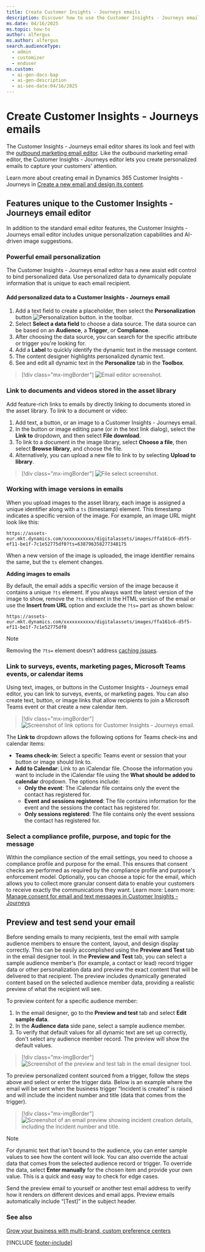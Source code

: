 ```yaml
---
title: Create Customer Insights - Journeys emails
description: Discover how to use the Customer Insights - Journeys email editor to create dynamic, personalized emails with advanced features like AI image suggestions.
ms.date: 04/16/2025
ms.topic: how-to
author: alfergus
ms.author: alfergus
search.audienceType:
  - admin
  - customizer
  - enduser
ms.custom:
  - ai-gen-docs-bap
  - ai-gen-description
  - ai-seo-date:04/16/2025
---
```


# Create Customer Insights - Journeys emails

The Customer Insights - Journeys email editor shares its look and feel with the [outbound marketing email editor](prepare-marketing-emails.md). Like the outbound marketing email editor, the Customer Insights - Journeys editor lets you create personalized emails to capture your customers' attention.

Learn more about creating email in Dynamics 365 Customer Insights - Journeys in [Create a new email and design its content](email-design.md).

## Features unique to the Customer Insights - Journeys email editor

In addition to the standard email editor features, the Customer Insights - Journeys email editor includes unique personalization capabilities and AI-driven image suggestions.

### Powerful email personalization

The Customer Insights - Journeys email editor has a new assist edit control to bind personalized data. Use personalized data to dynamically populate information that is unique to each email recipient.

#### Add personalized data to a Customer Insights - Journeys email

1. Add a text field to create a placeholder, then select the **Personalization** button ![Personalization button.](media/real-time-marketing-personalization.png "Personalization button") in the toolbar.
1. Select **Select a data field** to choose a data source. The data source can be based on an **Audience**, a **Trigger**, or **Compliance**.
1. After choosing the data source, you can search for the specific attribute or trigger you're looking for.
1. Add a **Label** to quickly identify the dynamic text in the message content.
1. The content designer highlights personalized dynamic text.
1. See and edit all dynamic text in the **Personalize** tab in the **Toolbox**.

> [!div class="mx-imgBorder"]
> ![Email editor screenshot.](media/real-time-marketing-email-editor.png "Email editor screenshot")

### Link to documents and videos stored in the asset library

Add feature-rich links to emails by directly linking to documents stored in the asset library. To link to a document or video:

1. Add text, a button, or an image to a Customer Insights - Journeys email.
1. In the button or image editing pane (or in the text link dialog), select the **Link to** dropdown, and then select **File download**.
1. To link to a document in the image library, select **Choose a file**, then select **Browse library**, and choose the file.
1. Alternatively, you can upload a new file to link to by selecting **Upload to library**.

> [!div class="mx-imgBorder"]
> ![File select screenshot.](media/real-time-marketing-email-file-link.png "File select screenshot")

### Working with image versions in emails

When you upload images to the asset library, each image is assigned a unique identifier along with a `ts` (timestamp) element. This timestamp indicates a specific version of the image. For example, an image URL might look like this:

`https://assets-eur.mkt.dynamics.com/xxxxxxxxxxx/digitalassets/images/ffa161c6-d5f5-ef11-be1f-7c1e52775df0?ts=638796358277348175`

When a new version of the image is uploaded, the image identifier remains the same, but the `ts` element changes.

**Adding images to emails**

By default, the email adds a specific version of the image because it contains a unique `?ts` element. If you always want the latest version of the image to show, remove the `?ts` element in the HTML version of the email or use the **Insert from URL** option and exclude the `?ts=` part as shown below:

`https://assets-eur.mkt.dynamics.com/xxxxxxxxxxx/digitalassets/images/ffa161c6-d5f5-ef11-be1f-7c1e52775df0`

> [!NOTE]
> Removing the `?ts=` element doesn't address [caching issues](upload-images-files.md#edit-assets).

### Link to surveys, events, marketing pages, Microsoft Teams events, or calendar items

Using text, images, or buttons in the Customer Insights - Journeys email editor, you can link to surveys, events, or marketing pages. You can also create text, button, or image links that allow recipients to join a Microsoft Teams event or that create a new calendar item.

  > [!div class="mx-imgBorder"]
  > ![Screenshot of link options for Customer Insights - Journeys email.](media/real-time-marketing-email-button2.png "Screenshot of link options for Customer Insights - Journeys email")

The **Link to** dropdown allows the following options for Teams check-ins and calendar items:

- **Teams check-in**: Select a specific Teams event or session that your button or image should link to.
- **Add to Calendar**: Link to an iCalendar file. Choose the information you want to include in the iCalendar file using the **What should be added to calendar** dropdown. The options include:
    - **Only the event**: The iCalendar file contains only the event the contact has registered for.
    - **Event and sessions registered**: The file contains information for the event and the sessions the contact has registered for.
    - **Only sessions registered**: The file contains only the event sessions the contact has registered for.

### Select a compliance profile, purpose, and topic for the message

Within the compliance section of the email settings, you need to choose a compliance profile and purpose for the email. This ensures that consent checks are performed as required by the compliance profile and purpose's enforcement model. Optionally, you can choose a topic for the email, which allows you to collect more granular consent data to enable your customers to receive exactly the communications they want. Learn more: Learn more: [Manage consent for email and text messages in Customer Insights - Journeys](real-time-marketing-email-text-consent.md)

## Preview and test send your email

Before sending emails to many recipients, test the email with sample audience members to ensure the content, layout, and design display correctly. This can be easily accomplished using the **Preview and Test** tab in the email designer tool. In the **Preview and Test** tab, you can select a sample audience member's (for example, a contact or lead) record trigger data or other personalization data and preview the exact content that will be delivered to that recipient. The preview includes dynamically generated content based on the selected audience member data, providing a realistic preview of what the recipient will see.

To preview content for a specific audience member:

1. In the email designer, go to the **Preview and test** tab and select **Edit sample data**.
1. In the **Audience data** side pane, select a sample audience member.
1. To verify that default values for all dynamic text are set up correctly, don't select any audience member record. The preview will show the default values.

> [!div class="mx-imgBorder"]
> ![Screenshot of the preview and test tab in the email designer tool.](media/real-time-marketing-better-preview-and-test.png "Screenshot of the preview and test tab in the email designer tool.")

To preview personalized content sourced from a trigger, follow the steps above and select or enter the trigger data. Below is an example where the email will be sent when the business trigger “Incident is created” is raised and will include the incident number and title (data that comes from the trigger).

> [!div class="mx-imgBorder"]
> ![Screenshot of an email preview showing incident creation details, including the incident number and title.](media/real-time-marketing-incident-creation.png "Screenshot of an email preview showing incident creation details, including the incident number and title.")

> [!NOTE]
> For dynamic text that isn't bound to the audience, you can enter sample values to see how the content will look. You can also override the actual data that comes from the selected audience record or trigger. To override the data, select **Enter manually** for the chosen item and provide your own value. This is a quick and easy way to check for edge cases.

Send the preview email to yourself or another test email address to verify how it renders on different devices and email apps. Preview emails automatically include “[Test]” in the subject header.

### See also

[Grow your business with multi-brand, custom preference centers](real-time-marketing-compliance-settings.md)

[!INCLUDE [footer-include](./includes/footer-banner.md)]
